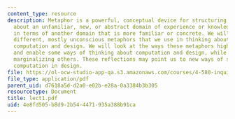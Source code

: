 ```yaml
---
content_type: resource
description: Metaphor is a powerful, conceptual device for structuring and thinking
  about an unfamiliar, new, or abstract domain of experience or knowledge (say, computation)
  in terms of another domain that is more familiar or concrete. We will examine the
  different, mostly unconscious metaphors that we use in thinking about and doing
  computation and design. We will look at the ways these metaphors highlight, emphasize,
  and enable some ways of thinking about computation and design, while disabling or
  marginalizing others. These reflections may point us to new ways of seeing and doing
  computation in design.
file: https://ol-ocw-studio-app-qa.s3.amazonaws.com/courses/4-580-inquiry-into-computation-and-design-fall-2006/4e8fd505b8d92b544471935a388b91ca_lect1.pdf
file_type: application/pdf
parent_uid: d7618a5d-d2a0-e02b-e28a-0a3384b3b305
resourcetype: Document
title: lect1.pdf
uid: 4e8fd505-b8d9-2b54-4471-935a388b91ca
---
```

